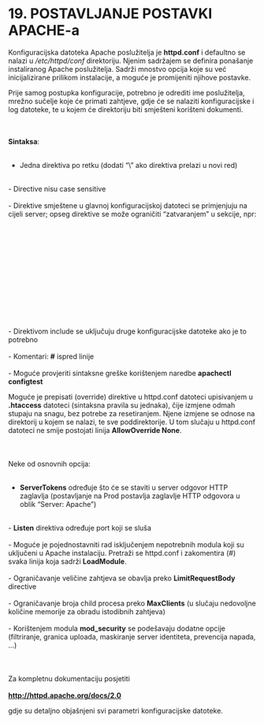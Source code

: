 # 19. POSTAVLJANJE POSTAVKI APACHE-a #

Konfiguracijska datoteka Apache poslužitelja je <b>httpd.conf</b> i defaultno se nalazi u <i>/etc/httpd/conf</i> direktoriju. Njenim sadržajem se definira ponašanje instaliranog Apache poslužitelja. Sadrži mnostvo opcija koje su već inicijalizirane prilikom instalacije, a moguće je promijeniti njihove postavke.

Prije samog postupka konfiguracije, potrebno je odrediti ime poslužitelja, mrežno sučelje koje će primati zahtjeve, gdje će se nalaziti konfiguracijske i log datoteke, te u kojem će direktoriju biti smješteni korišteni dokumenti.

<br><br>
<b>Sintaksa</b>:<br>
<br>
- Jedna direktiva po retku (dodati “\” ako direktiva prelazi u novi red)<br>
<br>
- Directive nisu case sensitive<br>
<br>
- Direktive smještene u glavnoj konfiguracijskoj datoteci se primjenjuju na cijeli server; opseg direktive se može ograničiti “zatvaranjem” u sekcije, npr: <br>
<br>
<Directory><br>
<br>
 <br>
<br>
<Files><br>
<br>
 <br>
<br>
<Location><br>
<br>
<br>
<br>
- Direktivom include se uključuju druge konfiguracijske datoteke ako je to potrebno<br>
<br>
- Komentari: <b>#</b> ispred linije<br>
<br>
- Moguće provjeriti sintaksne greške korištenjem naredbe <b>apachectl configtest</b>


Moguće je prepisati (override) direktive u httpd.conf datoteci upisivanjem u <b>.htaccess</b> datoteci (sintaksna pravila su jednaka), čije izmjene odmah stupaju na snagu, bez potrebe za resetiranjem.  Njene izmjene se odnose na direktorij u kojem se nalazi, te sve poddirektorije. U tom slučaju u httpd.conf datoteci ne smije postojati linija <b>AllowOverride None</b>.<br>
<br>
<br><br>
Neke od osnovnih opcija:<br>
<br>
- <b>ServerTokens</b> određuje što će se staviti u server odgovor HTTP zaglavlja (postavljanje na Prod postavlja zaglavlje HTTP odgovora u oblik “Server: Apache”)<br>
<br>
- <b>Listen</b> direktiva određuje port koji se sluša<br>
<br>
- Moguće je pojednostavniti rad isključenjem nepotrebnih modula koji su uključeni u Apache instalaciju. Pretraži se httpd.conf i zakomentira (#) svaka linija koja sadrži <b>LoadModule</b>.<br>
<br>
- Ograničavanje veličine zahtjeva se obavlja preko <b>LimitRequestBody</b> directive<br>
<br>
- Ograničavanje broja child procesa preko <b>MaxClients</b> (u slučaju nedovoljne količine memorije za obradu istodibnih zahtjeva)<br>
<br>
- Korištenjem modula <b>mod_security</b> se podešavaju dodatne opcije (filtriranje, granica uploada, maskiranje server identiteta, prevencija napada, …)<br>
<br>
<br><br>
Za kompletnu dokumentaciju posjetiti<br>
<br>
<b><a href='http://httpd.apache.org/docs/2.0'>http://httpd.apache.org/docs/2.0</a></b>

gdje su detaljno objašnjeni svi parametri konfiguracijske datoteke.